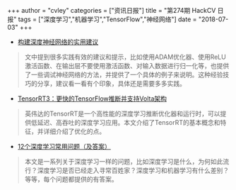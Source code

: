 +++
author = "cvley"
categories = ["资讯日报"]
title = "第274期 HackCV 日报"
tags = ["深度学习","机器学习","TensorFlow","神经网络"]
date = "2018-07-03"
+++

- [构建深度神经网络的实用建议](https://pcc.cs.byu.edu/2017/10/02/practical-advice-for-building-deep-neural-networks/?from=hackcv&hmsr=hackcv.com&utm_medium=hackcv.com&utm_source=hackcv.com)

> 文中提到很多实践有效的建议和提示，比如使用ADAM优化器、使用ReLU激活函数、在输出层不要使用激活函数、对输入数据进行归一化等，也提供了一些调试神经网络的方法，并提供了一个具体的例子来说明。这种经验技巧的分享，建议看一看有个印象，具体还是需要多多实践。

- [TensorRT3：更快的TensorFlow推断并支持Volta架构](https://devblogs.nvidia.com/tensorrt-3-faster-tensorflow-inference/?from=hackcv&hmsr=hackcv.com&utm_medium=hackcv.com&utm_source=hackcv.com)

> 英伟达的TensorRT是一个高性能的深度学习推断优化器和运行时，可以提供低延迟、高吞吐的深度学习应用。本文介绍了TensorRT的基本概念和特征，并详细介绍了优化的点。

- [12个深度学习常用问题（及答案）](https://www.analyticsvidhya.com/blog/2018/05/deep-learning-faq/?from=hackcv&hmsr=hackcv.com&utm_medium=hackcv.com&utm_source=hackcv.com)

> 本文是一系列关于深度学习一样的问题，比如深度学习是什么，为何如此流行？深度学习是否已经走入寻常百姓家？深度学习和机器学习有什么差别？等等，每个问题都提供的有答案。

